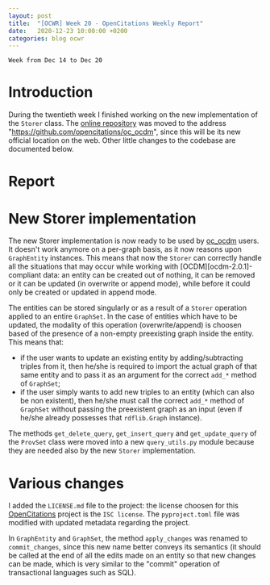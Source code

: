 ```yaml
---
layout: post
title:  "[OCWR] Week 20 - OpenCitations Weekly Report"
date:   2020-12-23 10:00:00 +0200
categories: blog ocwr
---
```

`Week from Dec 14 to Dec 20`

# Introduction
During the twentieth week I finished working on the new implementation of the `Storer` class.
The [online repository][oc_ocdm_github] was moved to the address "https://github.com/opencitations/oc_ocdm",
since this will be its new official location on the web. Other little changes to the codebase are documented below. 

# Report

# New Storer implementation
The new Storer implementation is now ready to be used by [oc_ocdm][oc_ocdm_github] users. It doesn't work anymore
on a per-graph basis, as it now reasons upon `GraphEntity` instances. This means that now the `Storer` can correctly
handle all the situations that may occur while working with [OCDM][ocdm-2.0.1]-compliant data: an entity can be created
out of nothing, it can be removed or it can be updated (in overwrite or append mode), while before it could only be
created or updated in append mode.

The entities can be stored singularly or as a result of a `Storer` operation applied to an entire `GraphSet`.
In the case of entities which have to be updated, the modality of this operation (overwrite/append) is choosen
based of the presence of a non-empty preexisting graph inside the entity. This means that:
  * if the user wants to update an existing entity by adding/subtracting triples from it, then he/she is required
  to import the actual graph of that same entity and to pass it as an argument for the correct `add_*` method of `GraphSet`;
  * if the user simply wants to add new triples to an entity (which can also be non existent), then he/she must
  call the correct `add_*` method of `GraphSet` without passing the preexistent graph as an input (even if he/she already
  possesses that `rdflib.Graph` instance).

The methods `get_delete_query`, `get_insert_query` and `get_update_query` of the `ProvSet` class were moved into a
new `query_utils.py` module because they are needed also by the new `Storer` implementation.

# Various changes
I added the `LICENSE.md` file to the project: the license choosen for this [OpenCitations][opencitations] project
is the `ISC license`. The `pyproject.toml` file was modified with updated metadata regarding the project.

In `GraphEntity` and `GraphSet`, the method `apply_changes` was renamed to `commit_changes`, since this new name
better conveys its semantics (it should be called at the end of all the edits made on an entity so that new changes
can be made, which is very similar to the "commit" operation of transactional languages such as SQL).

[opencitations]:       https://opencitations.net
[oc_ocdm_github]:      https://github.com/opencitations/oc_ocdm
